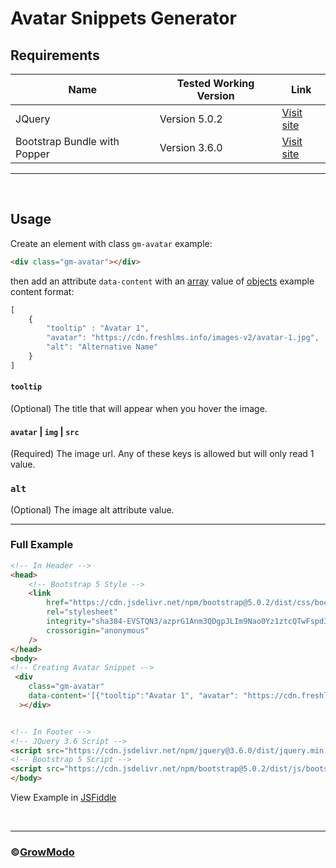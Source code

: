 # Avatar Snippets Generator

## Requirements

| Name              | Tested Working Version | Link                                                                             |
| ------------------------ | ---------------------- | -------------------------------------------------------------------------------- |
| JQuery              | Version 5.0.2          | [Visit site](https://jquery.com/)                                    |
| Bootstrap Bundle with Popper   | Version 3.6.0        | [Visit site](https://getbootstrap.com)   |

---

<br/>

## Usage
Create an element with class `gm-avatar` example:
```html
<div class="gm-avatar"></div>
```

then add an attribute `data-content` with an [array](https://developer.mozilla.org/en-US/docs/Web/JavaScript/Reference/Global_Objects/Array) value of [objects](https://developer.mozilla.org/en-US/docs/Web/JavaScript/Reference/Global_Objects/Object) example content format:
```js
[
    {
        "tooltip" : "Avatar 1",
        "avatar": "https://cdn.freshlms.info/images-v2/avatar-1.jpg",
        "alt": "Alternative Name"
    }
]
```

#### `tooltip`
(Optional) The title that will appear when you hover the image.

#### `avatar` | `img` | `src`
(Required) The image url. Any of these keys is allowed but will only read 1 value.

### `alt`
(Optional) The image alt attribute value.

<hr/>

### Full Example
```html
<!-- In Header -->
<head>
    <!-- Bootstrap 5 Style -->
    <link
        href="https://cdn.jsdelivr.net/npm/bootstrap@5.0.2/dist/css/bootstrap.min.css"
        rel="stylesheet"
        integrity="sha384-EVSTQN3/azprG1Anm3QDgpJLIm9Nao0Yz1ztcQTwFspd3yD65VohhpuuCOmLASjC"
        crossorigin="anonymous"
    />
</head>
<body>
<!-- Creating Avatar Snippet -->
 <div
    class="gm-avatar"
    data-content='[{"tooltip":"Avatar 1", "avatar": "https://cdn.freshlms.info/images-v2/avatar-1.jpg"},{"tooltip": "Avatar 2", "avatar": "https://cdn.freshlms.info/images-v2/avatar-2.jpg"},{"tooltip":"Avatar 3", "avatar": "https://cdn.freshlms.info/images-v2/avatar-3.jpg"},{"tooltip":"Avatar 4", "avatar": "https://cdn.freshlms.info/images-v2/avatar-4.jpg"},{"tooltip":"Avatar 5", "avatar": "https://cdn.freshlms.info/images-v2/avatar-2.jpg"}]'
  ></div>


<!-- In Footer -->
<!-- JQuery 3.6 Script -->
<script src="https://cdn.jsdelivr.net/npm/jquery@3.6.0/dist/jquery.min.js"></script>
<!-- Bootstrap 5 Script -->
<script src="https://cdn.jsdelivr.net/npm/bootstrap@5.0.2/dist/js/bootstrap.bundle.min.js" integrity="sha384-MrcW6ZMFYlzcLA8Nl+NtUVF0sA7MsXsP1UyJoMp4YLEuNSfAP+JcXn/tWtIaxVXM" crossorigin="anonymous"></script>
</body>

```

View Example in [JSFiddle](https://jsfiddle.net/simplemnm/mhducezt/23/)

<br/>

<hr/>

### ©[GrowModo](https://growmodo.com)
